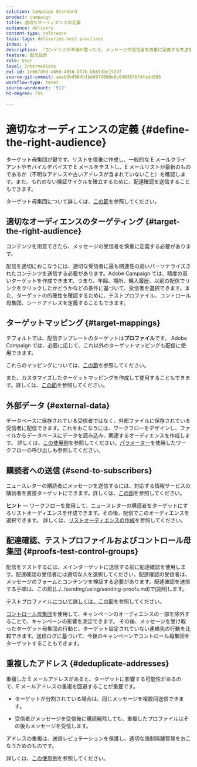 ```yaml
---
solution: Campaign Standard
product: campaign
title: 適切なオーディエンスの定義
audience: delivery
content-type: reference
topic-tags: deliveries-best-practices
index: y
description: 「コンテンツの準備が整ったら、メッセージの受信者を慎重に定義する方法を学びます。」
feature: 配信品質
role: User
level: Intermediate
exl-id: 1e06fd9d-e850-4856-8f7b-b581dbe157df
source-git-commit: aeeb6b4984b3bdd974960e8c6403876fdfedd886
workflow-type: tm+mt
source-wordcount: '517'
ht-degree: 75%

---
```


# 適切なオーディエンスの定義 {#define-the-right-audience}

ターゲット母集団が鍵です。リストを慎重に作成し、一般的な E メールクライアントやモバイルデバイスで E メールをテストし、E メールリストが最新のものであるか（不明なアドレスや古いアドレスが含まれていないこと）を確認します。また、もれのない検証サイクルを確立するために、配達確認を送信することもできます。

ターゲット母集団について詳しくは、[この節](../../audiences/using/selecting-an-audience-in-a-message.md)を参照してください。

## 適切なオーディエンスのターゲティング {#target-the-right-audience}

コンテンツを用意できたら、メッセージの受信者を慎重に定義する必要があります。

配信を適切におこなうには、適切な受信者に最も関連性の高いパーソナライズされたコンテンツを送信する必要があります。Adobe Campaign では、精度の高いターゲットを作成できます。つまり、年齢、場所、購入履歴、以前の配信でリンクをクリックしたかどうかなどの条件に基づいて、受信者を選択できます。また、ターゲットの的確性を確認するために、テストプロファイル、コントロール母集団、シードアドレスを定義することもできます。

## ターゲットマッピング {#target-mappings}

デフォルトでは、配信テンプレートのターゲットは&#x200B;**プロファイル**&#x200B;です。 Adobe Campaign では、必要に応じて、これ以外のターゲットマッピングも配信に使用できます。

これらのマッピングについては、[この節](../../automating/using/query.md#targeting-dimensions-and-resources)を参照してください。

また、カスタマイズしたターゲットマッピングを作成して使用することもできます。詳しくは、[この節](../../administration/using/target-mappings-in-campaign.md)を参照してください。

## 外部データ {#external-data}

データベースに保存されている受信者ではなく、外部ファイルに保存されている受信者に配信できます。これをおこなうには、ワークフローをデザインし、ファイルからデータベースにデータを読み込み、関連するオーディエンスを作成します。  詳しくは、[この使用例](../../automating/using/use-case-calling-workflow.md)を参照してください。[パラメーター](../../automating/using/calling-a-workflow-with-external-parameters.md)を使用したワークフローの呼び出しも参照してください。

## 購読者への送信 {#send-to-subscribers}

ニュースレターの購読者にメッセージを送信するには、対応する情報サービスの購読者を直接ターゲットにできます。詳しくは、[この節](../../audiences/using/about-subscriptions.md)を参照してください。

**ヒント**  — ワークフローを使用して、ニュースレターの購読者をターゲットにするリストオーディエンスを作成できます。その後、配信でこのオーディエンスを選択できます。 詳しくは、[リストオーディエンスの作成](../../audiences/using/creating-audiences.md#creating-list-audiences)を参照してください。

## 配達確認、テストプロファイルおよびコントロール母集団 {#proofs-test-control-groups}

配信をテストするには、メインターゲットに送信する前に配達確認を使用します。配達確認の受信者には適切な人を選択してください。配達確認の受信者は、メッセージのフォームとコンテンツを検証する必要があります。配達確認を送信する手順は、この節](../../sending/using/sending-proofs.md)で[説明します。

テストプロファイル[について詳しくは、この節](../../audiences/using/managing-test-profiles.md)を参照してください。

[コントロール母集団](../../sending/using/control-group.md)を使用して、キャンペーンのオーディエンスの一部を除外することで、キャンペーンの影響を測定できます。 その後、メッセージを受け取ったターゲット母集団の行動と、ターゲット設定されていない連絡先の行動を比較できます。送信ログに基づいて、今後のキャンペーンでコントロール母集団をターゲットすることもできます。

## 重複したアドレス {#deduplicate-addresses}

重複した E メールアドレスがあると、ターゲットに影響する可能性があるので、E メールアドレスの重複を回避することが重要です。

* ターゲットが分割されている場合は、同じメッセージを複数回送信できます。

* 受信者がメッセージを受信後に購読解除しても、重複したプロファイルはその後もメッセージを受信します。

アドレスの重複は、送信レピュテーションを保護し、適切な強制隔離管理をおこなうためのものです。

詳しくは、[この使用例](../../automating/using/deduplicating-data-imported-file.md)を参照してください。

